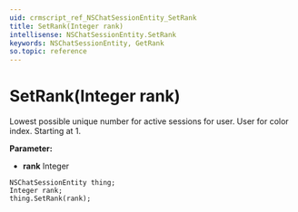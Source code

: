 ```yaml
---
uid: crmscript_ref_NSChatSessionEntity_SetRank
title: SetRank(Integer rank)
intellisense: NSChatSessionEntity.SetRank
keywords: NSChatSessionEntity, GetRank
so.topic: reference
---
```


# SetRank(Integer rank)

Lowest possible unique number for active sessions for user. User for color index. Starting at 1.

**Parameter:** 
 - **rank** Integer

```crmscript
NSChatSessionEntity thing;
Integer rank;
thing.SetRank(rank);
```

